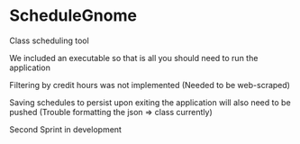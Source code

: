# ScheduleGnome
Class scheduling tool

We included an executable so that is all you
should need to run the application

Filtering by credit hours was not implemented
(Needed to be web-scraped)

Saving schedules to persist upon exiting the
application will also need to be pushed
(Trouble formatting the json => class currently)

Second Sprint in development




